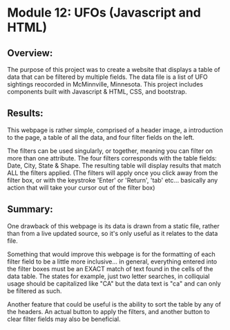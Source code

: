 # Module 12: UFOs (Javascript and HTML)

## Overview: 
The purpose of this project was to create a website that displays a table of data that can be filtered by multiple fields. The data file is a list of UFO sightings reocorded in McMinnville, Minnesota. This project includes components built with Javascript &  HTML, CSS, and bootstrap.

## Results:
This webpage is rather simple, comprised of a header image, a introduction to the page, a table of all the data, and four filter fields on the left. 

The filters can be used singularly, or together, meaning you can filter on more than one attribute. The four filters corresponds with the table fields: Date, City, State & Shape. The resulting table will display results that match ALL the filters applied. (The filters will apply once you click away from the filter box, or with the keystroke 'Enter' or 'Return', 'tab' etc... basically any action that will take your cursor out of the filter box)

## Summary:
One drawback of this webpage is its data is drawn from a static file, rather than from a live updated source, so it's only useful as it relates to the data file. 

Something that would improve this webpage is for the formatting of each filter field to be a little more inclusive... in general, everything entered into the filter boxes must be an EXACT match of text found in the cells of the data table. The states for example, just two letter searches, in colliquial usage should be capitalized like "CA" but the data text is "ca" and can only be filtered as such. 

Another feature that could be useful is the ability to sort the table by any of the headers. An actual button to apply the filters, and another button to clear filter fields may also be beneficial. 
